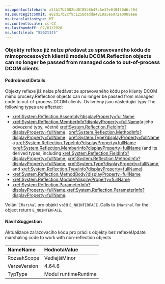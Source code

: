 ```yaml
---
ms.openlocfilehash: a54b17b2002bd0f85b8b47c5e37e040470d6c494
ms.sourcegitcommit: e02d17b2cf9c1258dadda4810a5e6072a0089aee
ms.translationtype: MT
ms.contentlocale: cs-CZ
ms.lasthandoff: 07/01/2020
ms.locfileid: "85621145"
---
```

### <a name="reflection-objects-can-no-longer-be-passed-from-managed-code-to-out-of-process-dcom-clients"></a><span data-ttu-id="c1831-101">Objekty reflexe již nelze předávat ze spravovaného kódu do mimoprocesových klientů modelu DCOM.</span><span class="sxs-lookup"><span data-stu-id="c1831-101">Reflection objects can no longer be passed from managed code to out-of-process DCOM clients</span></span>

#### <a name="details"></a><span data-ttu-id="c1831-102">Podrobnosti</span><span class="sxs-lookup"><span data-stu-id="c1831-102">Details</span></span>

<span data-ttu-id="c1831-103">Objekty reflexe již nelze předávat ze spravovaného kódu pro klienty DCOM mimo procesy.</span><span class="sxs-lookup"><span data-stu-id="c1831-103">Reflection objects can no longer be passed from managed code to out-of-process DCOM clients.</span></span> <span data-ttu-id="c1831-104">Ovlivněny jsou následující typy:</span><span class="sxs-lookup"><span data-stu-id="c1831-104">The following types are affected:</span></span><ul><li><xref:System.Reflection.Assembly?displayProperty=fullName></li><li><span data-ttu-id="c1831-105"><xref:System.Reflection.MemberInfo?displayProperty=fullName>(a jeho odvozené typy, včetně <xref:System.Reflection.FieldInfo?displayProperty=fullName> , <xref:System.Reflection.MethodInfo?displayProperty=fullName> , <xref:System.Type?displayProperty=fullName> a <xref:System.Reflection.TypeInfo?displayProperty=fullName> )</span><span class="sxs-lookup"><span data-stu-id="c1831-105"><xref:System.Reflection.MemberInfo?displayProperty=fullName> (and its derived types, including <xref:System.Reflection.FieldInfo?displayProperty=fullName>, <xref:System.Reflection.MethodInfo?displayProperty=fullName>, <xref:System.Type?displayProperty=fullName>, and <xref:System.Reflection.TypeInfo?displayProperty=fullName>)</span></span></li><li><xref:System.Reflection.MethodBody?displayProperty=fullName></li><li><xref:System.Reflection.Module?displayProperty=fullName></li><li><span data-ttu-id="c1831-106"><xref:System.Reflection.ParameterInfo?displayProperty=fullName>.</span><span class="sxs-lookup"><span data-stu-id="c1831-106"><xref:System.Reflection.ParameterInfo?displayProperty=fullName>.</span></span></li></ul><span data-ttu-id="c1831-107">Volání <code>IMarshal</code> pro objekt vrátí <code>E_NOINTERFACE</code> .</span><span class="sxs-lookup"><span data-stu-id="c1831-107">Calls to <code>IMarshal</code> for the object return <code>E_NOINTERFACE</code>.</span></span>

#### <a name="suggestion"></a><span data-ttu-id="c1831-108">Návrh</span><span class="sxs-lookup"><span data-stu-id="c1831-108">Suggestion</span></span>

<span data-ttu-id="c1831-109">Aktualizace zařazovacího kódu pro práci s objekty bez reflexe</span><span class="sxs-lookup"><span data-stu-id="c1831-109">Update marshaling code to work with non-reflection objects</span></span>

| <span data-ttu-id="c1831-110">Name</span><span class="sxs-lookup"><span data-stu-id="c1831-110">Name</span></span>    | <span data-ttu-id="c1831-111">Hodnota</span><span class="sxs-lookup"><span data-stu-id="c1831-111">Value</span></span>       |
|:--------|:------------|
| <span data-ttu-id="c1831-112">Rozsah</span><span class="sxs-lookup"><span data-stu-id="c1831-112">Scope</span></span>   |<span data-ttu-id="c1831-113">Vedlejší</span><span class="sxs-lookup"><span data-stu-id="c1831-113">Minor</span></span>|
|<span data-ttu-id="c1831-114">Verze</span><span class="sxs-lookup"><span data-stu-id="c1831-114">Version</span></span>|<span data-ttu-id="c1831-115">4.6</span><span class="sxs-lookup"><span data-stu-id="c1831-115">4.6</span></span>|
|<span data-ttu-id="c1831-116">Typ</span><span class="sxs-lookup"><span data-stu-id="c1831-116">Type</span></span>|<span data-ttu-id="c1831-117">Modul runtime</span><span class="sxs-lookup"><span data-stu-id="c1831-117">Runtime</span></span>|

